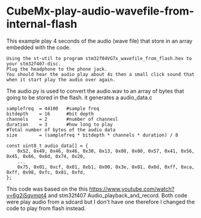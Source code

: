 # CubeMx-play-audio-wavefile-from-internal-flash
This example play 4 seconds of  the audio (wave file) that store in an array embedded with the code.

    
    Using the st-util to program stm32f04VGTx_wavefile_from_flash.hex to your stm32f407-disc.
    Plug the headphone to the phone jack.
    You should hear the audio play about 4s then a small click sound that when it start play the audio over again.
    
The audio.py is used to convert the audio.wav to an array of bytes that going to be stored in the flash. it generates a audio_data.c
  
    samplefreq  = 44100   #sample freq      
    bitdepth    = 16      #bit depth
    channels    = 2       #number of channesl
    duration    = 3       #how long to play
    #Total number of bytes of the audio data
    size        = (samplefreq * bitdepth * channels * duration) / 8
    
    const uint8_t audio_data[] = { 
        0x52, 0x49, 0x46, 0x46, 0x30, 0x13, 0x08, 0x00, 0x57, 0x41, 0x56, 0x45, 0x66, 0x6d, 0x74, 0x20,
        ...
        0x75, 0x01, 0xcf, 0x01, 0xb1, 0x00, 0x3e, 0x01, 0x0d, 0xff, 0xca, 0xff, 0x98, 0xfc, 0x81, 0xfd, 
    };
    
    
This code was based on  the this https://www.youtube.com/watch?v=6g2jSqvmpt4 and stm32f407 Audio_playback_and_record.
Both code were play audio from a sdcard but I don't have one therefore I changed the code to play from flash instead.
